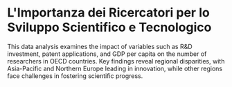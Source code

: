 # L'Importanza dei Ricercatori per lo Sviluppo Scientifico e Tecnologico
This data analysis examines the impact of variables such as R&amp;D investment, patent applications, and GDP per capita on the number of researchers in OECD countries. Key findings reveal regional disparities, with Asia-Pacific and Northern Europe leading in innovation, while other regions face challenges in fostering scientific progress.
